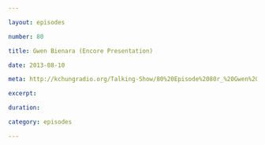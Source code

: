 ```yaml
---

layout: episodes

number: 80

title: Gwen Bienara (Encore Presentation)

date: 2013-08-10

meta: http://kchungradio.org/Talking-Show/80%20Episode%2080r_%20Gwen%20Bienara.mp3

excerpt:

duration:

category: episodes

---
```

